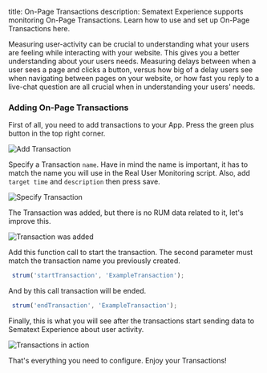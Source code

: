 title: On-Page Transactions
description: Sematext Experience supports monitoring On-Page Transactions. Learn how to use and set up On-Page Transactions here.

Measuring user-activity can be crucial to understanding what your users are feeling while interacting with your website. This gives you a better understanding about your users needs. Measuring delays between when a user sees a page and clicks a button, versus how big of a delay users see when navigating between pages on your website, or how fast you reply to a live-chat question are all crucial when in understanding your users' needs.

### Adding On-Page Transactions

First of all, you need to add transactions to your App. Press the green plus button in the top right corner.

<img
  class="content-modal-image"
  alt="Add Transaction"
  src="../../images/experience/onPageTransactions/screen0.png"
  title="Add Transaction"
/>

Specify a Transaction `name`. Have in mind the name is important, it has to match the name you will use in the Real User Monitoring script. Also, add `target time` and `description` then press save.

<img
  class="content-modal-image"
  alt="Specify Transaction"
  src="../../images/experience/onPageTransactions/screen1.png"
  title="Specify Transaction"
/>

The Transaction was added, but there is no RUM data related to it, let's improve this.

<img
  class="content-modal-image"
  alt="Transaction was added"
  src="../../images/experience/onPageTransactions/screen2.png"
  title="Transaction was added"
/>

Add this function call to start the transaction. The second parameter must match the transaction name you previously created.

```javascript
 strum('startTransaction', 'ExampleTransaction');
```

And by this call transaction will be ended.

```javascript
 strum('endTransaction', 'ExampleTransaction');
```

Finally, this is what you will see after the transactions start sending data to Sematext Experience about user activity.

<img
  class="content-modal-image"
  alt="Transactions in action"
  src="../../images/experience/onPageTransactions/screen3.png"
  title="Transactions in action"
/>

That's everything you need to configure. Enjoy your Transactions!

